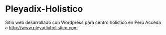# Pleyadix-Holistico
Sitio web desarrollado con Wordpress para centro holistico en Perú 
Acceda a http://www.pleyadixholistico.com
